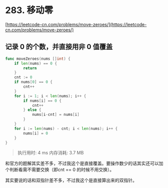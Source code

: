 # 283. 移动零
[https://leetcode-cn.com/problems/move-zeroes/](https://leetcode-cn.com/problems/move-zeroes/) 
## 记录 0 的个数，并直接用非 0 值覆盖
```go
func moveZeroes(nums []int) {
	if len(nums) == 0 {
		return
	}
	cnt := 0
	if nums[0] == 0 {
		cnt++
	}
	for i := 1; i < len(nums); i++ {
		if nums[i] == 0 {
			cnt++
		} else {
			nums[i-cnt] = nums[i]
		}
	}
	for i := len(nums) - cnt; i < len(nums); i++ {
		nums[i] = 0
	}
}
```
>执行用时: 4 ms
内存消耗: 3.7 MB

和官方的题解其实差不多，不过我这个是直接覆盖。要操作数少的话其实还可以加个判断看需不需要交换（即cnt == 0  的时候不用交换）。

其实要说的话和双指针差不多，不过我这个是直接算出来的双指针。
